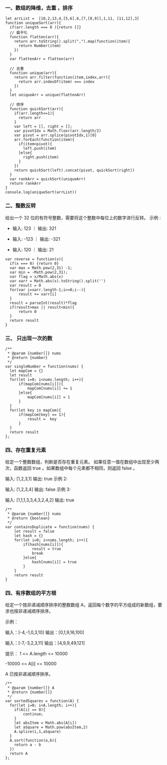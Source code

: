 ### 一、数组的降维，去重 ，排序
```
let arrList =  [10,2,13,4,[5,6],6,[7,[8,9]],1,11, [11,12],3]
function uniqueSort(arr){
  if(arr.length === 0 ){return []}
  // 扁平化
  function flatten(arr){
    return arr.toString().split(",").map(function(item){
      return Number(item)
    })
  }
  var flattenArr = flatten(arr)
  
  // 去重
  function unique(arr){
    return arr.filter(function(item,index,arr){
      return arr.indexOf(item) === index
    })
  }
  let uniqueArr = unique(flattenArr)
  
  // 排序
  function quickSort(arr){
    if(arr.length<=1){
      return arr
    }
    var left = [], right = [];
    var pivotIdx = Math.floor(arr.length/2)
    var pivot = arr.splice(pivotIdx,1)[0]
    arr.forEach(function(item){
      if(item<pivot){
        left.push(item)
      }else{
        right.push(item)
      }
    })
    return quickSort(left).concat(pivot, quickSort(right))
  }
  var rankArr = quickSort(uniqueArr)
  return rankArr
}
console.log(uniqueSort(arrList))
```

### 二、整数反转
给出一个 32 位的有符号整数，需要将这个整数中每位上的数字进行反转。
示例 :
* 输入: 123 ｜ 输出: 321

* 输入: -123 ｜ 输出: -321

* 输入: 120 ｜ 输出: 21
```
var reverse = function(x){
  if(x === 0) {return 0}
  var max = Math.pow(2,31) -1;
  var min = -Math.pow(2,31);
  var flag = x/Math.abs(x)
  var xarr = Math.abs(x).toString().split('')
  var result = 0
  for(var i=xarr.length-1;i>=0;i--){
      result += xarr[i]
  }
  result = parseInt(result)*flag
  if(result>max || result<min){
      return 0
  }
  return result
}

```

### 三、 只出现一次的数
```
/**
 * @param {number[]} nums
 * @return {number}
 */
var singleNumber = function(nums) {
  let mapCom = {}
  let result
  for(let i=0; i<nums.length; i++){
      if(mapCom[nums[i]]){
          mapCom[nums[i]] += 1
      }else{
          mapCom[nums[i]] = 1
      }
  }
  for(let key in mapCom){
      if(mapCom[key] == 1){
          result =  key
      }
  }
  return result
};
```

### 四、存在重复元素
给定一个整数数组，判断是否存在重复元素。
如果任意一值在数组中出现至少两次，函数返回 true 。如果数组中每个元素都不相同，则返回 false 。

输入: [1,2,3,1]
输出: true
示例 2:

输入: [1,2,3,4]
输出: false
示例 3:

输入: [1,1,1,3,3,4,3,2,4,2]
输出: true
```
/**
 * @param {number[]} nums
 * @return {boolean}
 */
var containsDuplicate = function(nums) {
    let result = false
    let hash = {}
    for(let i=0; i<nums.length; i++){
        if(hash[nums[i]]){
            result = true 
            break
        }else{
            hash[nums[i]] = true
        }
    }
    return result
}
```

### 四、有序数组的平方根
给定一个按非递减顺序排序的整数数组 A，返回每个数字的平方组成的新数组，要求也按非递减顺序排序。

示例：

输入：[-4,-1,0,3,10]
输出：[0,1,9,16,100]

输入：[-7,-3,2,3,11]
输出：[4,9,9,49,121]
 

提示：
1 <= A.length <= 10000

-10000 <= A[i] <= 10000

A 已按非递减顺序排序。

```
/**
 * @param {number[]} A
 * @return {number[]}
 */
var sortedSquares = function(A) {
  for(let i=0; i<A.length; i++){
    if(A[i] == 0){
        continue;
    }
    let absItem = Math.abs(A[i])
    let aSquare = Math.pow(absItem,2)
    A.splice(i,1,aSquare)
  }
  A.sort(function(a,b){
    return a - b
  })
  return A
};
```

